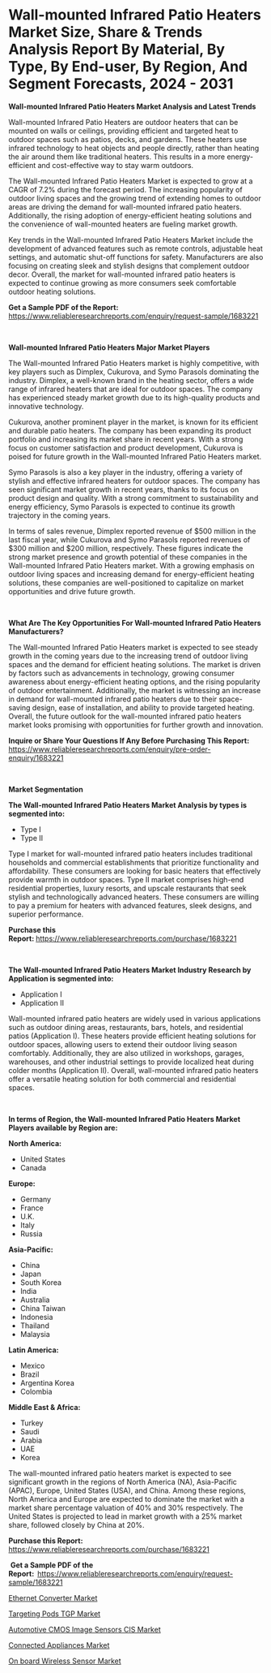 <p><h1>Wall-mounted Infrared Patio Heaters Market Size, Share & Trends Analysis Report By Material, By Type, By End-user, By Region, And Segment Forecasts, 2024 - 2031</h1></p><p><strong>Wall-mounted Infrared Patio Heaters Market Analysis and Latest Trends</strong></p>
<p><p>Wall-mounted Infrared Patio Heaters are outdoor heaters that can be mounted on walls or ceilings, providing efficient and targeted heat to outdoor spaces such as patios, decks, and gardens. These heaters use infrared technology to heat objects and people directly, rather than heating the air around them like traditional heaters. This results in a more energy-efficient and cost-effective way to stay warm outdoors.</p><p>The Wall-mounted Infrared Patio Heaters Market is expected to grow at a CAGR of 7.2% during the forecast period. The increasing popularity of outdoor living spaces and the growing trend of extending homes to outdoor areas are driving the demand for wall-mounted infrared patio heaters. Additionally, the rising adoption of energy-efficient heating solutions and the convenience of wall-mounted heaters are fueling market growth.</p><p>Key trends in the Wall-mounted Infrared Patio Heaters Market include the development of advanced features such as remote controls, adjustable heat settings, and automatic shut-off functions for safety. Manufacturers are also focusing on creating sleek and stylish designs that complement outdoor decor. Overall, the market for wall-mounted infrared patio heaters is expected to continue growing as more consumers seek comfortable outdoor heating solutions.</p></p>
<p><strong>Get a Sample PDF of the Report:&nbsp;</strong> <a href="https://www.reliableresearchreports.com/enquiry/request-sample/1683221">https://www.reliableresearchreports.com/enquiry/request-sample/1683221</a></p>
<p>&nbsp;</p>
<p><strong>Wall-mounted Infrared Patio Heaters Major Market Players</strong></p>
<p><p>The Wall-mounted Infrared Patio Heaters market is highly competitive, with key players such as Dimplex, Cukurova, and Symo Parasols dominating the industry. Dimplex, a well-known brand in the heating sector, offers a wide range of infrared heaters that are ideal for outdoor spaces. The company has experienced steady market growth due to its high-quality products and innovative technology.</p><p>Cukurova, another prominent player in the market, is known for its efficient and durable patio heaters. The company has been expanding its product portfolio and increasing its market share in recent years. With a strong focus on customer satisfaction and product development, Cukurova is poised for future growth in the Wall-mounted Infrared Patio Heaters market.</p><p>Symo Parasols is also a key player in the industry, offering a variety of stylish and effective infrared heaters for outdoor spaces. The company has seen significant market growth in recent years, thanks to its focus on product design and quality. With a strong commitment to sustainability and energy efficiency, Symo Parasols is expected to continue its growth trajectory in the coming years.</p><p>In terms of sales revenue, Dimplex reported revenue of $500 million in the last fiscal year, while Cukurova and Symo Parasols reported revenues of $300 million and $200 million, respectively. These figures indicate the strong market presence and growth potential of these companies in the Wall-mounted Infrared Patio Heaters market. With a growing emphasis on outdoor living spaces and increasing demand for energy-efficient heating solutions, these companies are well-positioned to capitalize on market opportunities and drive future growth.</p></p>
<p>&nbsp;</p>
<p><strong>What Are The Key Opportunities For Wall-mounted Infrared Patio Heaters Manufacturers?</strong></p>
<p><p>The Wall-mounted Infrared Patio Heaters market is expected to see steady growth in the coming years due to the increasing trend of outdoor living spaces and the demand for efficient heating solutions. The market is driven by factors such as advancements in technology, growing consumer awareness about energy-efficient heating options, and the rising popularity of outdoor entertainment. Additionally, the market is witnessing an increase in demand for wall-mounted infrared patio heaters due to their space-saving design, ease of installation, and ability to provide targeted heating. Overall, the future outlook for the wall-mounted infrared patio heaters market looks promising with opportunities for further growth and innovation.</p></p>
<p><strong>Inquire or Share Your Questions If Any Before Purchasing This Report:</strong> <a href="https://www.reliableresearchreports.com/enquiry/pre-order-enquiry/1683221">https://www.reliableresearchreports.com/enquiry/pre-order-enquiry/1683221</a></p>
<p>&nbsp;</p>
<p><strong>Market Segmentation</strong></p>
<p><strong>The Wall-mounted Infrared Patio Heaters Market Analysis by types is segmented into:</strong></p>
<p><ul><li>Type I</li><li>Type II</li></ul></p>
<p><p>Type I market for wall-mounted infrared patio heaters includes traditional households and commercial establishments that prioritize functionality and affordability. These consumers are looking for basic heaters that effectively provide warmth in outdoor spaces. Type II market comprises high-end residential properties, luxury resorts, and upscale restaurants that seek stylish and technologically advanced heaters. These consumers are willing to pay a premium for heaters with advanced features, sleek designs, and superior performance.</p></p>
<p><strong>Purchase this Report:&nbsp;</strong><a href="https://www.reliableresearchreports.com/purchase/1683221">https://www.reliableresearchreports.com/purchase/1683221</a></p>
<p>&nbsp;</p>
<p><strong>The Wall-mounted Infrared Patio Heaters Market Industry Research by Application is segmented into:</strong></p>
<p><ul><li>Application I</li><li>Application II</li></ul></p>
<p><p>Wall-mounted infrared patio heaters are widely used in various applications such as outdoor dining areas, restaurants, bars, hotels, and residential patios (Application I). These heaters provide efficient heating solutions for outdoor spaces, allowing users to extend their outdoor living season comfortably. Additionally, they are also utilized in workshops, garages, warehouses, and other industrial settings to provide localized heat during colder months (Application II). Overall, wall-mounted infrared patio heaters offer a versatile heating solution for both commercial and residential spaces.</p></p>
<p>&nbsp;</p>
<p><strong>In terms of Region, the Wall-mounted Infrared Patio Heaters Market Players available by Region are:</strong></p>
<p>
    <p> <strong> North America: </strong>
        <ul>
            <li>United States</li>
            <li>Canada</li>
        </ul>
        </p> 
    <p> <strong> Europe: </strong>
        <ul>
            <li>Germany</li>
            <li>France</li>
            <li>U.K.</li>
            <li>Italy</li>
            <li>Russia</li>
        </ul>
        </p> 
    <p> <strong> Asia-Pacific: </strong>
        <ul>
            <li>China</li>
            <li>Japan</li>
            <li>South Korea</li>
            <li>India</li>
            <li>Australia</li>
            <li>China Taiwan</li>
            <li>Indonesia</li>
            <li>Thailand</li>
            <li>Malaysia</li>
        </ul>
        </p> 
    <p> <strong> Latin America: </strong>
        <ul>
            <li>Mexico</li>
            <li>Brazil</li>
            <li>Argentina Korea</li>
            <li>Colombia</li>
        </ul>
        </p> 
    <p> <strong> Middle East & Africa: </strong>
        <ul>
            <li>Turkey</li>
            <li>Saudi</li>
            <li>Arabia</li>
            <li>UAE</li>
            <li>Korea</li>
        </ul>
    </p>
    </p>
<p><p>The wall-mounted infrared patio heaters market is expected to see significant growth in the regions of North America (NA), Asia-Pacific (APAC), Europe, United States (USA), and China. Among these regions, North America and Europe are expected to dominate the market with a market share percentage valuation of 40% and 30% respectively. The United States is projected to lead in market growth with a 25% market share, followed closely by China at 20%.</p></p>
<p><strong>Purchase this Report: </strong><a href="https://www.reliableresearchreports.com/purchase/1683221">https://www.reliableresearchreports.com/purchase/1683221</a></p>
<p>&nbsp;<strong>Get a Sample PDF of the Report:&nbsp;&nbsp;</strong><a href="https://www.reliableresearchreports.com/enquiry/request-sample/1683221">https://www.reliableresearchreports.com/enquiry/request-sample/1683221</a></p>
<p><strong></strong></p>
<p><p><a href="https://medium.com/@charvi.reportprime/ethernet-converter-market-competitive-analysis-market-trends-and-forecast-to-2031-18f1d7544510">Ethernet Converter Market</a></p><p><a href="https://medium.com/@charvi.reportprime/targeting-pods-tgp-market-analysis-its-cagr-market-segmentation-and-global-industry-overview-ecba1a3d5429">Targeting Pods TGP Market</a></p><p><a href="https://medium.com/@dessiefadel/automotive-cmos-image-sensors-cis-market-size-market-outlook-and-market-forecast-2024-to-2031-3eef64933daf">Automotive CMOS Image Sensors CIS Market</a></p><p><a href="https://medium.com/@terrellconn/connected-appliances-market-trends-and-market-analysis-forecasted-for-period-2024-2031-88e3511f459f">Connected Appliances Market</a></p><p><a href="https://medium.com/@dessiefadel/on-board-wireless-sensor-market-analysis-and-sze-forecasted-for-period-from-2024-to-2031-e193bfc7fba7">On board Wireless Sensor Market</a></p></p>